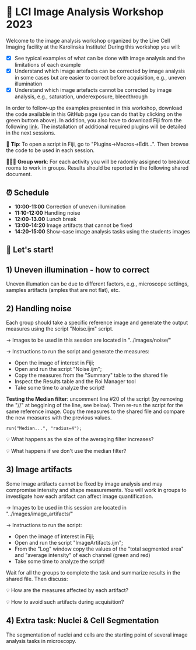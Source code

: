 # :microscope: LCI Image Analysis Workshop 2023

Welcome to the image analysis workshop organized by the Live Cell Imaging facility at the Karolinska Institute! During this workshop you will:

- [x] See typical examples of what can be done with image analysis and the limitations of each example
- [x] Understand which image artefacts can be corrected by image analysis in some cases but are easier to correct before acquisition, e.g., uneven illumination
- [x] Understand which image artefacts cannot be corrected by image analysis, e.g., saturation, underexposure, bleedthrough

In order to follow-up the examples presented in this workshop, download the code available in this GitHub page (you can do that by clicking on the green buttom above). In addition, you also have to download Fiji from the following [link](https://fiji.sc/). The installation of additional required plugins will be detailed in the next sessions.

:bookmark: **Tip**: To open a script in Fiji, go to "Plugins->Macros->Edit...". Then browse the code to be used in each session.

:people_holding_hands: **Group work**: For each activity you will be radomly assigned to breakout rooms to work in groups. Results should be reported in the following shared document.

## :alarm_clock: Schedule

* **10:00-11:00** Correction of uneven illumination
* **11:10-12:00** Handling noise
* **12:00-13.00** Lunch break
* **13:00-14:20** Image artifacts that cannot be fixed
* **14:20-15:00** Show-case image analysis tasks using the students images

## :muscle: Let's start!

## 1) Uneven illumination - how to correct

Uneven illumation can be due to different factors, e.g., microscope settings, samples artifacts (amples that are not flat), etc. 

## 2) Handling noise

Each group should take a specific reference image and generate the output measures using the script "Noise.ijm" script.

-> Images to be used in this session are located in "../images/noise/"

-> Instructions to run the script and generate the measures: 
* Open the image of interest in Fiji;
* Open and run the script "Noise.ijm";
* Copy the measures from the "Summary" table to the shared file 
* Inspect the Results table and the Roi Manager tool
* Take some time to analyze the script!

**Testing the Median filter**: uncomment line #20 of the script (by removing the "//" at beggining of the line, see below). Then re-run the script for the same reference image. Copy the measures to the shared file and compare the new measures with the previous values.

```
run("Median...", "radius=4");
```

:bulb: What happens as the size of the averaging filter increases?

:bulb: What happens if we don't use the median filter?


## 3) Image artifacts

Some image artifacts cannot be fixed by image analysis and may compromise intensity and shape measurements. You will work in groups to investigate how each artifact can affect image quantification.

-> Images to be used in this session are located in "../images/image_artifacts/"

-> Instructions to run the script: 
* Open the image of interest in Fiji;
* Open and run the script "ImageArtifacts.ijm";
* From the "Log" window copy the values of the "total segmented area" and "average intensity" of each channel (green and red)
* Take some time to analyze the script!

Wait for all the groups to complete the task and summarize results in the shared file. Then discuss:

:bulb: How are the measures affected by each artifact?

:bulb: How to avoid such artifacts during acquisition?

## 4) Extra task: Nuclei & Cell Segmentation

The segmentation of nuclei and cells are the starting point of several image analysis tasks in microscopy.

